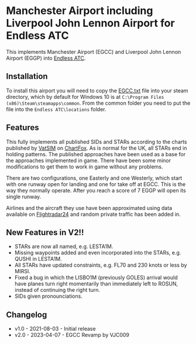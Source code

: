 # Manchester Airport including Liverpool John Lennon Airport for Endless ATC

This implements Manchester Airport (EGCC) and Liverpool John Lennon Airport (EGGP) into [Endless ATC](https://steamcommunity.com/app/666610).

## Installation
To install this airport you will need to copy the [EGCC.txt](./EGCC.txt) file into your steam directory, which by default for Windows 10 is at `C:\Program Files (x86)\Steam\steamapps\common`. From the common folder you need to put the file into the `Endless ATC\locations` folder.

## Features

This fully implements all published SIDs and STARs according to the charts published by [VatSIM](https://www.vatsim.uk/) on [ChartFox](https://chartfox.org/EGCC). As is normal for the UK, all STARs end in holding patterns. The published approaches have been used as a base for the approaches implemented in game. There have been some minor modifications to get them to work in game without any problems.

There are two configurations, one Easterly and one Westerly, which start with one runway open for landing and one for take off at EGCC. This is the way they normally operate. After you reach a score of 7 EGGP will open its single runway.

Airlines and the aircraft they use have been approximated using data available on [Flightradar24](https://www.flightradar24.com/data/airports/man) and random private traffic has been added in.

## New Features in V2!!

- STARs are now all named, e.g. LESTA1M.
- Missing waypoints added and even incorporated into the STARs, e.g. QUSHI in LESTA1M.
- All STARs have updated constraints, e.g. FL70 and 230 knots or less by MIRSI.
- Fixed a bug in which the LISBO1M (previously GOLES) arrival would have planes turn right momentarily than immediately left to ROSUN, instead of continuing the right turn.
- SIDs given pronounciations.
## Changelog

* v1.0 - 2021-08-03 - Initial release
* v2.0 - 2023-04-07 - EGCC Revamp by VJC009